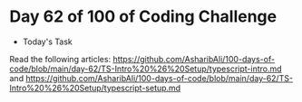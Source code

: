 # Day 62 of 100 of Coding Challenge

- Today's Task

Read the following articles: https://github.com/AsharibAli/100-days-of-code/blob/main/day-62/TS-Intro%20%26%20Setup/typescript-intro.md and https://github.com/AsharibAli/100-days-of-code/blob/main/day-62/TS-Intro%20%26%20Setup/typescript-setup.md